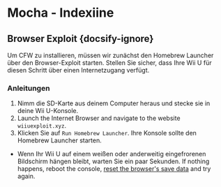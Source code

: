 # Mocha - Indexiine

## Browser Exploit {docsify-ignore}

Um CFW zu installieren, müssen wir zunächst den Homebrew Launcher über den Browser-Exploit starten. Stellen Sie sicher, dass Ihre Wii U für diesen Schritt über einen Internetzugang verfügt.

### Anleitungen

1. Nimm die SD-Karte aus deinem Computer heraus und stecke sie in deine Wii U-Konsole.
1. Launch the Internet Browser and navigate to the website `wiiuexploit.xyz`.
1. Klicken Sie auf `Run Homebrew Launcher`. Ihre Konsole sollte den Homebrew Launcher starten.
 - Wenn Ihr Wii U auf einem weißen oder anderweitig eingefrorenen Bildschirm hängen bleibt, warten Sie ein paar Sekunden. If nothing happens, reboot the console, [reset the browser's save data](https://en-americas-support.nintendo.com/app/answers/detail/a_id/1507/~/how-to-delete-the-internet-browser-history) and try again.